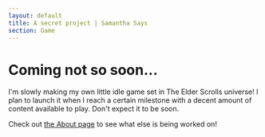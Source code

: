 ```yaml
---
layout: default
title: A secret project | Samantha Says
section: Game
---
```


<h1>Coming not so soon...</h1>

I'm slowly making my own little idle game set in The Elder Scrolls universe! I plan to launch it when I reach a certain milestone with a decent amount of content available to play. Don't expect it to be soon.

Check out <a href="about">the About page</a> to see what else is being worked on!